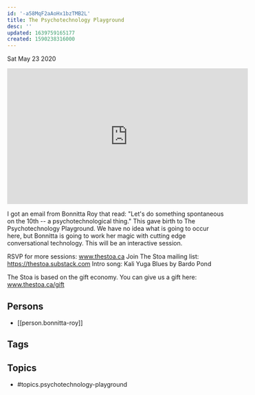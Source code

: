 ```yaml
---
id: '-a58MqF2aAoHx1bzTMB2L'
title: The Psychotechnology Playground
desc: ''
updated: 1639759165177
created: 1590238316000
---
```





Sat May 23 2020

<iframe width="560" height="315" src="https://www.youtube.com/embed/pB9xh9pj1yA" title="The Psychotechnology Playground w/ Bonnitta Roy (May 22nd, 2020)" frameborder="0" allow="accelerometer; autoplay; clipboard-write; encrypted-media; gyroscope; picture-in-picture" allowfullscreen ></iframe>

I got an email from Bonnitta Roy that read: "Let's do something spontaneous on the 10th -- a psychotechnological thing." This gave birth to The Psychotechnology Playground. We have no idea what is going to occur here, but Bonnitta is going to work her magic with cutting edge conversational technology. This will be an interactive session.

RSVP for more sessions: www.thestoa.ca
Join The Stoa mailing list: https://thestoa.substack.com
Intro song: Kali Yuga Blues by Bardo Pond

The Stoa is based on the gift economy. You can give us a gift here: www.thestoa.ca/gift

## Persons

- [[person.bonnitta-roy]]

## Tags



## Topics

- #topics.psychotechnology-playground

